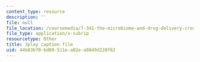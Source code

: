 ```yaml
---
content_type: resource
description: ''
file: null
file_location: /coursemedia/7-341-the-microbiome-and-drug-delivery-cross-species-communication-in-health-and-disease-spring-2018/44b83b70bd09511ea02ea0849d220f62_blD8f7MOhFQ.vtt
file_type: application/x-subrip
resourcetype: Other
title: 3play caption file
uid: 44b83b70-bd09-511e-a02e-a0849d220f62
---
```

